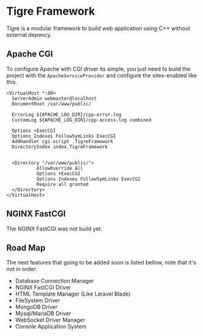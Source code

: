 # Tigre Framework
Tigre is a modular framework to build web application using C++ without external depency. 

## Apache CGI
To configure Apache with CGI driver its simple, you just need to build the project with the `ApacheServiceProvider` and
configure the sites-enabled like this.

    <VirtualHost *:80>
      ServerAdmin webmaster@localhost
      DocumentRoot /var/www/public/

      ErrorLog ${APACHE_LOG_DIR}/cpp-error.log
      CustomLog ${APACHE_LOG_DIR}/cpp-access.log combined

      Options +ExecCGI
      Options Indexes FollowSymLinks ExecCGI
      AddHandler cgi-script .TigreFramework
      DirectoryIndex index.TigreFramework


      <Directory "/var/www/public/">
               AllowOverride All
               Options +ExecCGI
               Options Indexes FollowSymLinks ExecCGI
               Require all granted
      </Directory>
    </VirtualHost>
    
## NGINX FastCGI
The NGINX FastCGI was not build yet.

## Road Map
The next features that going to be added soon is listed bellow, note that it's not in order.

- Database Connection Manager
- NGINX FastCGI Driver
- HTML Template Manager (Like Laravel Blade)
- FileSystem Driver
- MongoDB Driver
- Mysql/MariaDB Driver
- WebSocket Driver Manager
- Console Application System
